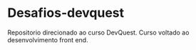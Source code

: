 # Desafios-devquest
Repositorio direcionado ao curso DevQuest. Curso voltado ao desenvolvimento front end.

